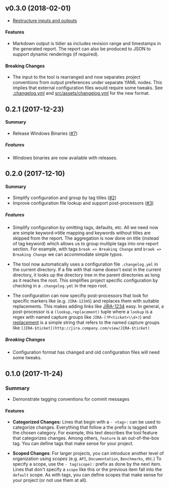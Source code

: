 ## v0.3.0 (2018-02-01)

- [Restructure inputs and outputs](https://github.com/aldrin/git-changelog/pull/12)

#### Features
    
- Markdown output is tidier as includes revision range and timestamps in
  the generated report. The report can also be produced to JSON to
  support dynamic renderings (if required).

#### Breaking Changes
    
- The input to the tool is rearranged and now separates project
  conventions from output preferences under separate YAML nodes. This
  implies that external configuration files would require some
  tweaks. See [.changelog.yml](.changelog.yml) and
  [src/assets/changelog.yml](src/assets/changelog.yml) for the new
  format.

## 0.2.1 (2017-12-23)

#### Summary

- Release Windows Binaries ([#7](https://github.com/aldrin/git-changelog/pull/7))

##### Features

- Windows binaries are now available with releases.

## 0.2.0 (2017-12-10)

#### Summary

- Simplify configuration and group by tag titles ([#2](https://github.com/aldrin/git-changelog/pull/2))
- Improve configuration file lookup and support post-processors ([#3](https://github.com/aldrin/git-changelog/pull/3))

##### Features

- Simplify configuration by omitting tags, defaults, etc. All we
    need now are simple keyword->title mapping and keywords without
    titles are skipped from the report. The aggregation is now done
    on title (instead of tag keyword) which allows us to group
    multiple tags into one report section. For example, with tags
    `break => Breaking Change` and `braek => Breaking Change` we
    can accommodate simple typos.
  

- The tool now automatically uses a configuration file
    `.changelog.yml` in the current directory. If a file with that
    name doesn't exist in the current directory, it looks up the
    directory tree in the parent directories as long as it reaches
    the root. This simplifies project specific configuration by
    checking in a `.changelog.yml` in the repo root.
  

- The configuration can now specifiy post-processors
    that look for specific markers like (e.g. `JIRA-12345`) and
    replaces them with suitable replacements. This makes adding
    links like [JIRA-1234](http://jira.company.com/view/JIRA-1234)
    easy. In general, a post-processor is a `(lookup,replacement)`
    tuple where a `lookup` is a regex with named capture groups
    like `JIRA-(?P<ticket>\\d+)`) and
    [replacement](https://doc.rust-lang.org/regex/regex/index.html#example-replacement-with-named-capture-groups)
    is a simple string that refers to the named capture groups like
    `[JIRA-$ticket](http://jira.company.com/view/JIRA-$ticket)`


##### Breaking Changes

- Configuration format has changed and old configuration
    files will need some tweaks.

## 0.1.0 (2017-11-24)

### Summary

-  Demonstrate tagging conventions for commit messages

#### Features

- **Categorized Changes:** Lines that begin with a `- <tag>:` can be used to categorize
  changes. Everything that follow a the prefix is tagged with the chosen category. For example, this
  text describes the tool feature that categorizes changes. Among others, `feature` is an
  out-of-the-box tag. You can define tags that make sense for your project.

- **Scoped Changes**: For larger projects, you can introduce another level of organization using
  *scopes* (e.g. `API`, `Documentation`, `Benchmarks`, etc.) To specify a scope, use the `-
  tag(scope):` prefix as done by the next item. Lines that don't specify a `scope` like this or the
  previous item fall into the `default` scope. As with tags, you can define scopes that make sense
  for your project (or not use them at all).
